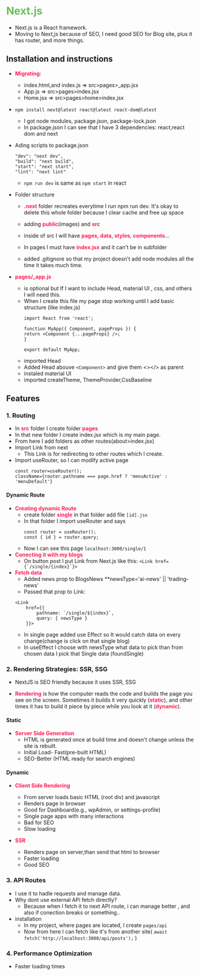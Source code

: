 <style>h1 {color:#6BBF59;} strong {color:#ff1d58;} html { scroll-behavior: smooth;} </style>

# Next.js
* Next.js is a React framework.
* Moving to Next,js because of SEO, I need good SEO for Blog site, plus it has router, and more things.

## Installation and instructions

* **Migrating**: 
    * index.html,and index.js => src>pages>_app.jsx  
    * App.js => src>pages>index.jsx 
    * Home.jsx => src>pages>home>index.jsx

* ```npm install next@latest react@latest react-dom@latest```
    * I got node modules, package.json, package-lock.json
    * In package.json I can see that I have 3 dependencies: react,react dom and next
* Ading scripts to package.json
    ```
    "dev": "next dev",
    "build": "next build",
    "start": "next start",
    "lint": "next lint"
    ```
    * ```npm run dev``` is same as ```npm start``` in react
* Folder structure
    * **.next** folder recreates everytime I run npm run dev. It's okay to delete this whole folder because I clear cache and free up space
    * adding  **public**(images) and **src** 
    * inside of src I will have **pages**, **data**, **styles**, **components**...

    * In pages I must have **index.jsx** and it can't be in subfolder
    * added .gitignore so that my project doesn't add node modules all the time it takes much time.
* **pages/_app.js** 
    * is optional but If I want to include Head,  material UI , css, and others I will need this.
    * When I create this file my page stop working until I add basic structure (like index.js)
        ```
        import React from 'react';

        function MyApp({ Component, pageProps }) {
        return <Component {...pageProps} />;
        }

        export default MyApp;
        ```
    * imported Head
    * Added Head abouve ```<Component>``` and give them <></> as parent
    * instaled material UI
    * imported createTheme, ThemeProvider,CssBaseline

## Features

### 1. Routing
* In **src** folder I create folder **pages**
* In that new folder  I create index.jsx which is my main page.
* From here I add folders as other routes(about>index.jsx)
* Import Link from next
    * This Link is for redirecting to  other routes which I create.
* Import useRouter, so I can modify active page
     ```
     const router=useRouter();
    className={router.pathname === page.href ? 'menuActive' : 'menuDefault'}
    ```
#### Dynamic Route
* **Creating dynamic Route** 
    * create folder **single** in that folder add file ```[id].jsx```
    * In that folder I import useRouter and says
        ```
        const router = useRouter();
        const { id } = router.query;
        ```
    * Now I can see this page ```localhost:3000/single/1```
* **Conecting it with my blogs**
    * On button post I put Link from Next.js like this: ```<Link href={`/single/{index}`}>```
* **Fetch data**
    * Added news prop to BlogsNews **newsType='ai-news' || 'trading-news'
    * Passed that prop to Link:
    ```
    <Link
        href={{
            pathname: `/single/${index}`,
            query: { newsType }
        }}>
    ```
    * In single page added use Effect so It would catch data on every change(change is click on that single blog) 
    * In useEffect I choose with newsType what data to pick than from chosen data I pick that Single data (foundSingle)

    

### 2. Rendering Strategies: SSR, SSG

* NextJS is SEO friendly because it uses SSR, SSG

* **Rendering**  is how the computer reads the code and builds the page you see on the screen. Sometimes it builds it very quickly (**static**), and other times it has to build it piece by piece while you look at it (**dynamic**).

#### Static
* **Server Side Generation**
    * HTML is generated once at build time and doesn't change unless the site is rebuilt.
    * Initial Load- Fast(pre-built HTML)
    * SEO-Better (HTML ready for search engines)

#### Dynamic

* **Client Side Rendering**
    * From server loads basic HTML (root div) and javascript
    * Renders page in browser
    * Good for Dashboard(e.g., wpAdmin, or settings-profile)
    * Single page apps with many interactions
    * Bad for SEO
    * Slow loading

* **SSR** 
    * Renders page on server,than send that html to browser
    * Faster loading 
    * Good SEO


### 3. API Routes
* I use it to hadle requests and manage data.
* Why dont use external APi fetch directly?
    * Because when I fetch it to next API route, i can manage better , and also if conection breaks or something..
* installation
    * In my project, where pages are located, I create ```pages/api```
    * Now from here I can fetch like it's from another site( 
    ```await fetch('http://localhost:3000/api/posts');``` )

### 4. Performance Optimization 
* Faster loading times

